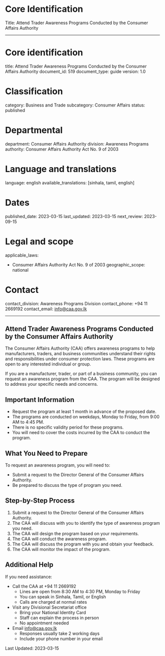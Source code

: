 # Core Identification
Title: Attend Trader Awareness Programs Conducted by the Consumer Affairs Authority

---
# Core identification
title: Attend Trader Awareness Programs Conducted by the Consumer Affairs Authority
document_id: 519
document_type: guide
version: 1.0

# Classification
category: Business and Trade
subcategory: Consumer Affairs
status: published

# Departmental
department: Consumer Affairs Authority
division: Awareness Programs
authority: Consumer Affairs Authority Act No. 9 of 2003

# Language and translations
language: english
available_translations: [sinhala, tamil, english]

# Dates
published_date: 2023-03-15
last_updated: 2023-03-15
next_review: 2023-09-15

# Legal and scope
applicable_laws:
 - Consumer Affairs Authority Act No. 9 of 2003
geographic_scope: national

# Contact
contact_division: Awareness Programs Division
contact_phone: +94 11 2669192
contact_email: info@caa.gov.lk

---

## Attend Trader Awareness Programs Conducted by the Consumer Affairs Authority

The Consumer Affairs Authority (CAA) offers awareness programs to help manufacturers, traders, and business communities understand their rights and responsibilities under consumer protection laws. These programs are open to any interested individual or group.

If you are a manufacturer, trader, or part of a business community, you can request an awareness program from the CAA. The program will be designed to address your specific needs and concerns.

## Important Information

- Request the program at least 1 month in advance of the proposed date.
- The programs are conducted on weekdays, Monday to Friday, from 9:00 AM to 4:45 PM.
- There is no specific validity period for these programs.
- You will need to cover the costs incurred by the CAA to conduct the program.

## What You Need to Prepare

To request an awareness program, you will need to:

- Submit a request to the Director General of the Consumer Affairs Authority.
- Be prepared to discuss the type of program you need.

## Step-by-Step Process

1. Submit a request to the Director General of the Consumer Affairs Authority.
2. The CAA will discuss with you to identify the type of awareness program you need.
3. The CAA will design the program based on your requirements.
4. The CAA will conduct the awareness program.
5. The CAA will discuss the program with you and obtain your feedback.
6. The CAA will monitor the impact of the program.

## Additional Help

If you need assistance:

- Call the CAA at +94 11 2669192
    - Lines are open from 8:30 AM to 4:30 PM, Monday to Friday
    - You can speak in Sinhala, Tamil, or English
    - Calls are charged at normal rates
- Visit any Divisional Secretariat office
    - Bring your National Identity Card
    - Staff can explain the process in person
    - No appointment needed
- Email info@caa.gov.lk
    - Responses usually take 2 working days
    - Include your phone number in your email

Last Updated: 2023-03-15